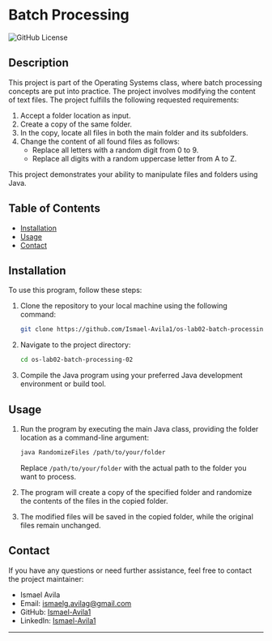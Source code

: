 
# Batch Processing

![GitHub License](https://img.shields.io/badge/license-MIT-blue.svg)

## Description

This project is part of the Operating Systems class, where batch processing concepts are put into practice. The project involves modifying the content of text files. The project fulfills the following requested requirements:

1. Accept a folder location as input.
2. Create a copy of the same folder.
3. In the copy, locate all files in both the main folder and its subfolders.
4. Change the content of all found files as follows:
   - Replace all letters with a random digit from 0 to 9.
   - Replace all digits with a random uppercase letter from A to Z.

This project demonstrates your ability to manipulate files and folders using Java.

## Table of Contents

- [Installation](#installation)
- [Usage](#usage)
- [Contact](#contact)

## Installation

To use this program, follow these steps:

1. Clone the repository to your local machine using the following command:

   ```bash
   git clone https://github.com/Ismael-Avila1/os-lab02-batch-processing-02.git
   ```

2. Navigate to the project directory:

   ```bash
   cd os-lab02-batch-processing-02
   ```

3. Compile the Java program using your preferred Java development environment or build tool.

## Usage

1. Run the program by executing the main Java class, providing the folder location as a command-line argument:

   ```bash
   java RandomizeFiles /path/to/your/folder
   ```

   Replace `/path/to/your/folder` with the actual path to the folder you want to process.

2. The program will create a copy of the specified folder and randomize the contents of the files in the copied folder.

3. The modified files will be saved in the copied folder, while the original files remain unchanged.

## Contact

If you have any questions or need further assistance, feel free to contact the project maintainer:

- Ismael Avila
- Email: ismaelg.avilag@gmail.com
- GitHub: [Ismael-Avila1](https://github.com/your-username)
- LinkedIn: [Ismael-Avila1](https://www.linkedin.com/in/ismael-avila1/)

---
